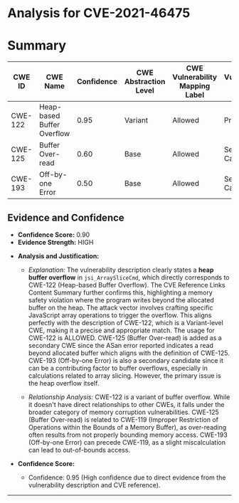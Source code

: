 # Analysis for CVE-2021-46475

# Summary
| CWE ID | CWE Name | Confidence | CWE Abstraction Level | CWE Vulnerability Mapping Label | CWE-Vulnerability Mapping Notes |
|---|---|---|---|---|---|
| CWE-122 | Heap-based Buffer Overflow | 0.95 | Variant | Allowed | Primary CWE |
| CWE-125 | Buffer Over-read | 0.60 | Base | Allowed | Secondary Candidate |
| CWE-193 | Off-by-one Error | 0.50 | Base | Allowed | Secondary Candidate |

## Evidence and Confidence

*   **Confidence Score:** 0.90
*   **Evidence Strength:** HIGH

- **Analysis and Justification:**  
  - *Explanation:* The vulnerability description clearly states a **heap buffer overflow** in `jsi_ArraySliceCmd`, which directly corresponds to CWE-122 (Heap-based Buffer Overflow). The CVE Reference Links Content Summary further confirms this, highlighting a memory safety violation where the program writes beyond the allocated buffer on the heap. The attack vector involves crafting specific JavaScript array operations to trigger the overflow. This aligns perfectly with the description of CWE-122, which is a Variant-level CWE, making it a precise and appropriate match. The usage for CWE-122 is ALLOWED.
  CWE-125 (Buffer Over-read) is added as a secondary CWE since the ASan error reported indicates a read beyond allocated buffer which aligns with the definition of CWE-125.
  CWE-193 (Off-by-one Error) is also a secondary candidate since it can be a contributing factor to buffer overflows, especially in calculations related to array slicing. However, the primary issue is the heap overflow itself.

  - *Relationship Analysis:* CWE-122 is a variant of buffer overflow. While it doesn't have direct relationships to other CWEs, it falls under the broader category of memory corruption vulnerabilities. CWE-125 (Buffer Over-read) is related to CWE-119 (Improper Restriction of Operations within the Bounds of a Memory Buffer), as over-reading often results from not properly bounding memory access. CWE-193 (Off-by-one Error) can precede CWE-119, as a slight miscalculation can lead to out-of-bounds access.

- **Confidence Score:**
  - Confidence: 0.95 (High confidence due to direct evidence from the vulnerability description and CVE reference).
---